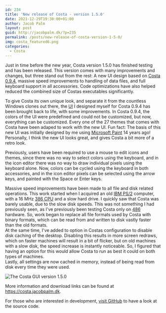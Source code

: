 ```yaml
---
id: 234
title: 'New release of Costa - version 1.5.0'
date: 2021-12-29T19:30:00+01:00
author: Jacob Palm
layout: post
guid: http://jacobpalm.dk/?p=235
permalink: /posts/new-release-of-costa-version-1-5-0/
img: costa_featured6.png
categories:
  - Costa
---
```

Just in time before the new year, Costa version 1.5.0 has finished testing and has been released. This version comes with many improvements and changes, but three stand out from the rest: A new UI design based on [Costa 0.9.4](https://costa.jacobpalm.dk/archive.html#version094), massive speed improvements to handling of data files, and full keyboard support in all accessories. Code optimizations have also helped reduced the combined size of Costas executables significantly.

To give Costa its own unique look, and separate it from the countless Windows clones out there, the [UI](https://en.wikipedia.org/wiki/Graphical_user_interface) I designed myself for Costa 0.9.4 has been brought back to life, with some improvements. In Costa 0.9.4, the colors of the UI were predefined and could not be customized, but now, everything can be customized. Every one of the 27 themes that comes with Costa have been adaped to work with the new UI. Fun fact: The basis of this new UI was initially designed by me using [Microsoft Paint](https://en.wikipedia.org/wiki/Microsoft_Paint) 14 years ago!\
Personally, I think the new UI looks great, and gives Costa a bit more of a retro look.

Previously, users have been required to use a mouse to edit icons and themes, since there was no way to select colors using the keyboard, and in the icon editor there was no way to draw individual pixels using the keyboard alone. Now, colors can be cycled using the keyboard in both accessories, and in the icon editor pixels can be selected using the arrow keys, and painted with the Space or Enter keys.

Massive speed improvements have been made to all file and disk related operations. This work started when I acquired an old [IBM PS/2](https://en.wikipedia.org/wiki/IBM_PS/2) computer, with a 16 MHz [386 CPU](https://en.wikipedia.org/wiki/I386) and a slow hard drive. I quickly saw that Costa was barely usable, due to the slow disk speeds. This was not something I had previously seen, as I've previously been testing Costa only on [486](https://en.wikipedia.org/wiki/I486) hardware. So, work began to replace all file formats used by Costa with binary formats, which can be read from and written to disk vastly faster than the old formats.\
At the same time, I've added to option in Costas configuration to disable disk caching of the desktop. Disabling this results in more screen redraws, which on faster machines will result in a bit of flicker, but on old machines with a slow disk, the speed increase is instantly noticeable. So, I figured that having an option for this would allow Costa to run as best it could on both types of machines.\
Lastly, all settings are now cached in memory, instead of being read from disk every time they were used.

![The Costa GUI version 1.5.0]({{site.baseurl}}/assets/img/150.png)

More information and download links can be found at <https://costa.jacobpalm.dk>.

For those who are interested in development, [visit GitHub](https://github.com/jacobpalm/costa) to have a look at the source code.